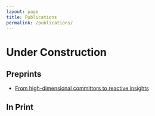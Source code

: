 ```yaml
---
layout: page
title: Publications
permalink: /publications/
---
```

# Under Construction
## Preprints

* [From high-dimensional committors to reactive insights](https://arxiv.org/pdf/2406.01452)

## In Print
